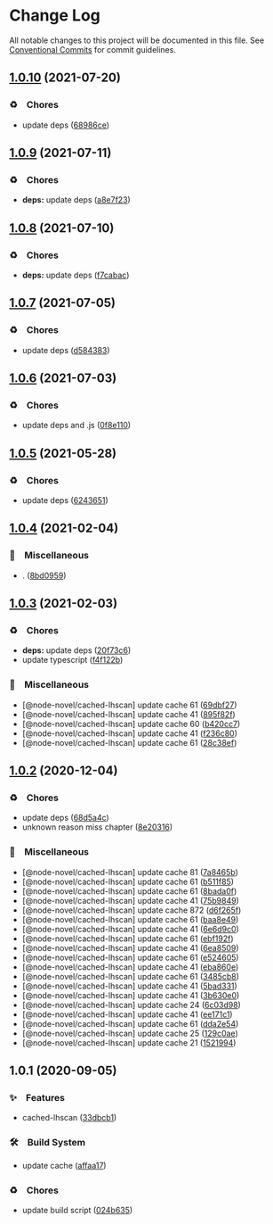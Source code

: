 # Change Log

All notable changes to this project will be documented in this file.
See [Conventional Commits](https://conventionalcommits.org) for commit guidelines.

## [1.0.10](https://github.com/bluelovers/ws-rest/compare/@node-novel/cached-lhscan@1.0.9...@node-novel/cached-lhscan@1.0.10) (2021-07-20)


### ♻️　Chores

* update deps ([68986ce](https://github.com/bluelovers/ws-rest/commit/68986ce8de13196e16245bb1e7f2d0d93ad17382))





## [1.0.9](https://github.com/bluelovers/ws-rest/compare/@node-novel/cached-lhscan@1.0.8...@node-novel/cached-lhscan@1.0.9) (2021-07-11)


### ♻️　Chores

* **deps:** update deps ([a8e7f23](https://github.com/bluelovers/ws-rest/commit/a8e7f239963246fd00ff0370ff887db57993bde5))





## [1.0.8](https://github.com/bluelovers/ws-rest/compare/@node-novel/cached-lhscan@1.0.7...@node-novel/cached-lhscan@1.0.8) (2021-07-10)


### ♻️　Chores

* **deps:** update deps ([f7cabac](https://github.com/bluelovers/ws-rest/commit/f7cabac7543c9b7a9f871e493560ae88a62cf753))





## [1.0.7](https://github.com/bluelovers/ws-rest/compare/@node-novel/cached-lhscan@1.0.6...@node-novel/cached-lhscan@1.0.7) (2021-07-05)


### ♻️　Chores

* update deps ([d584383](https://github.com/bluelovers/ws-rest/commit/d58438305e1a92d2f5cb598c14ae70081e8e850d))





## [1.0.6](https://github.com/bluelovers/ws-rest/compare/@node-novel/cached-lhscan@1.0.5...@node-novel/cached-lhscan@1.0.6) (2021-07-03)


### ♻️　Chores

* update deps and .js ([0f8e110](https://github.com/bluelovers/ws-rest/commit/0f8e11034efcbb341219c706e731a851c881b8bf))





## [1.0.5](https://github.com/bluelovers/ws-rest/compare/@node-novel/cached-lhscan@1.0.4...@node-novel/cached-lhscan@1.0.5) (2021-05-28)


### ♻️　Chores

* update deps ([6243651](https://github.com/bluelovers/ws-rest/commit/6243651447df13ddfb9eb5316af30b849771e617))





## [1.0.4](https://github.com/bluelovers/ws-rest/compare/@node-novel/cached-lhscan@1.0.3...@node-novel/cached-lhscan@1.0.4) (2021-02-04)


### 🔖　Miscellaneous

* . ([8bd0959](https://github.com/bluelovers/ws-rest/commit/8bd0959c91aa2315276e6fd7c805c0c36373f595))





## [1.0.3](https://github.com/bluelovers/ws-rest/compare/@node-novel/cached-lhscan@1.0.2...@node-novel/cached-lhscan@1.0.3) (2021-02-03)


### ♻️　Chores

* **deps:** update deps ([20f73c6](https://github.com/bluelovers/ws-rest/commit/20f73c69e8b50221d303f200bd5d419092da3b00))
* update typescript ([f4f122b](https://github.com/bluelovers/ws-rest/commit/f4f122b12d88ed74fe7ce6d8879e1c391719db11))


### 🔖　Miscellaneous

* [@node-novel/cached-lhscan] update cache 61 ([69dbf27](https://github.com/bluelovers/ws-rest/commit/69dbf27be197fbfae4933e8127629bfe15f097bc))
* [@node-novel/cached-lhscan] update cache 41 ([895f82f](https://github.com/bluelovers/ws-rest/commit/895f82f67fcd23d708ba3c0b2ac31fb2c3283645))
* [@node-novel/cached-lhscan] update cache 60 ([b420cc7](https://github.com/bluelovers/ws-rest/commit/b420cc7416aa9658946aa2be39dd6aca01b041b6))
* [@node-novel/cached-lhscan] update cache 41 ([f236c80](https://github.com/bluelovers/ws-rest/commit/f236c80cb9b9fb5da5b43d1350d5c9e120410ac9))
* [@node-novel/cached-lhscan] update cache 61 ([28c38ef](https://github.com/bluelovers/ws-rest/commit/28c38ef4ca49df850f7389fb23754238ea12793e))





## [1.0.2](https://github.com/bluelovers/ws-rest/compare/@node-novel/cached-lhscan@1.0.1...@node-novel/cached-lhscan@1.0.2) (2020-12-04)


### ♻️　Chores

* update deps ([68d5a4c](https://github.com/bluelovers/ws-rest/commit/68d5a4c1b9799d3028b645310b58f452dd7f5c03))
* unknown reason miss chapter ([8e20316](https://github.com/bluelovers/ws-rest/commit/8e20316f7a700eb6efe5a7e1b3b5918af9dd8ed8))


### 🔖　Miscellaneous

* [@node-novel/cached-lhscan] update cache 81 ([7a8465b](https://github.com/bluelovers/ws-rest/commit/7a8465bff30db585f7dcfd2630844fe2c0306321))
* [@node-novel/cached-lhscan] update cache 61 ([b511f85](https://github.com/bluelovers/ws-rest/commit/b511f850797c57a215e50db9f6aeaa6cce6a8688))
* [@node-novel/cached-lhscan] update cache 61 ([8bada0f](https://github.com/bluelovers/ws-rest/commit/8bada0f568e8089026e70d7a6cfbef484484a2ee))
* [@node-novel/cached-lhscan] update cache 41 ([75b9849](https://github.com/bluelovers/ws-rest/commit/75b9849629263b9995caff3e6c0cafb3f60fe523))
* [@node-novel/cached-lhscan] update cache 872 ([d6f265f](https://github.com/bluelovers/ws-rest/commit/d6f265fcb78c9d3ea3ca7d4e8dd70ada1f972caa))
* [@node-novel/cached-lhscan] update cache 61 ([baa8e49](https://github.com/bluelovers/ws-rest/commit/baa8e49f4df6812c90f4b45ef4199441cacc668f))
* [@node-novel/cached-lhscan] update cache 41 ([6e6d9c0](https://github.com/bluelovers/ws-rest/commit/6e6d9c08cdb3ff48651b81f261f894de436e63e1))
* [@node-novel/cached-lhscan] update cache 61 ([ebf192f](https://github.com/bluelovers/ws-rest/commit/ebf192f4ab00cf3ef0d02ea0b4186fda30dbbddf))
* [@node-novel/cached-lhscan] update cache 41 ([6ea8509](https://github.com/bluelovers/ws-rest/commit/6ea8509b94f9e9862152f49b3570a97cc0d9ebf6))
* [@node-novel/cached-lhscan] update cache 61 ([e524605](https://github.com/bluelovers/ws-rest/commit/e524605182de52ac7e1bc442672c72eec201f2d0))
* [@node-novel/cached-lhscan] update cache 41 ([eba860e](https://github.com/bluelovers/ws-rest/commit/eba860e05c8d0802f743874a28d4c72f8893f363))
* [@node-novel/cached-lhscan] update cache 61 ([3485cb8](https://github.com/bluelovers/ws-rest/commit/3485cb80dd35a59d206516a72e5ce2711c8fab4d))
* [@node-novel/cached-lhscan] update cache 41 ([5bad331](https://github.com/bluelovers/ws-rest/commit/5bad33136a56a69d4892ef0c848439b493cdc085))
* [@node-novel/cached-lhscan] update cache 41 ([3b630e0](https://github.com/bluelovers/ws-rest/commit/3b630e0e67ae6c4a7e6e944533cd29dfd4192713))
* [@node-novel/cached-lhscan] update cache 24 ([6c03d98](https://github.com/bluelovers/ws-rest/commit/6c03d982ee8c661af60f27deaa82398d53e49a45))
* [@node-novel/cached-lhscan] update cache 41 ([ee171c1](https://github.com/bluelovers/ws-rest/commit/ee171c1e95ab9b6efbc005e0ce277e7808f4311e))
* [@node-novel/cached-lhscan] update cache 61 ([dda2e54](https://github.com/bluelovers/ws-rest/commit/dda2e544e8c27444bd37cc1c79ff339ce9bc1941))
* [@node-novel/cached-lhscan] update cache 25 ([129c0ae](https://github.com/bluelovers/ws-rest/commit/129c0aeb5c90a4771bae32738664d905f4bc22e2))
* [@node-novel/cached-lhscan] update cache 21 ([1521994](https://github.com/bluelovers/ws-rest/commit/15219943bfbc10d94348e023658f9628418c11a9))





## 1.0.1 (2020-09-05)


### ✨　Features

* cached-lhscan ([33dbcb1](https://github.com/bluelovers/ws-rest/commit/33dbcb1c8e9da1f9c2fa62dd1cb7b19d52e955af))


### 🛠　Build System

* update cache ([affaa17](https://github.com/bluelovers/ws-rest/commit/affaa177ca17f043400feff6b51b6a92c5b9526e))


### ♻️　Chores

* update build script ([024b635](https://github.com/bluelovers/ws-rest/commit/024b63563ad4d0ea2185e40970863e98446f50f5))
